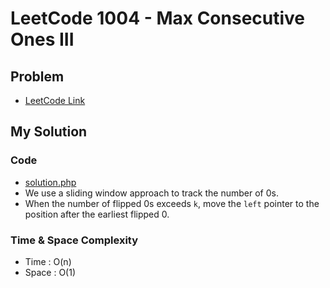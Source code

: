 # LeetCode 1004 - Max Consecutive Ones III

## Problem  
- [LeetCode Link](https://leetcode.com/problems/max-consecutive-ones-iii/)

## My Solution

### Code
- [solution.php](./solution.php)
- We use a sliding window approach to track the number of 0s.
- When the number of flipped 0s exceeds `k`, move the `left` pointer to the position after the earliest flipped 0.

### Time & Space Complexity
- Time  : O(n)
- Space : O(1)
